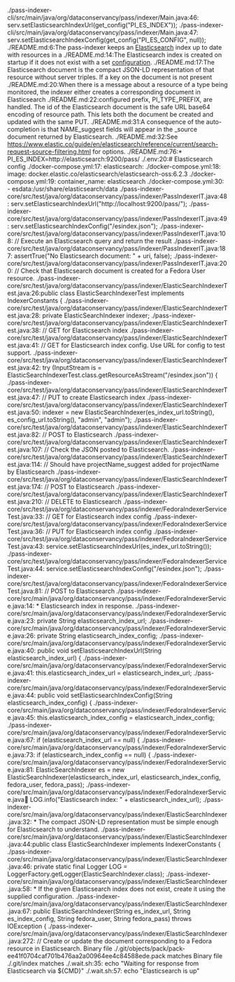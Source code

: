 ./pass-indexer-cli/src/main/java/org/dataconservancy/pass/indexer/Main.java:46:            serv.setElasticsearchIndexUrl(get_config("PI_ES_INDEX"));
./pass-indexer-cli/src/main/java/org/dataconservancy/pass/indexer/Main.java:47:            serv.setElasticsearchIndexConfig(get_config("PI_ES_CONFIG", null));            
./README.md:6:The pass-indexer keeps an [Elasticsearch](https://github.com/elastic/elasticsearch) index up to date with resources in a
./README.md:14:The Elasticsearch index is created on startup if it does not exist with a set [configuration](pass-indexer-core/src/main/resources/esindex.json).
./README.md:17:The Elasticsearch document is the compact JSON-LD representation of that resource without server triples. If a key on the document is not present
./README.md:20:When there is a message about a resource of a type being monitored, the indexer either creates a corresponding document in Elasticsearch 
./README.md:22:configured prefix, PI_TYPE_PREFIX, are handled. The id of the Elasticsearch document is the safe URL base64 encoding of resource path. This lets both the document be created and updated with the same PUT.
./README.md:31:A consequence of the auto-completion is that NAME_suggest fields will appear in the _source document returned by Elasticsearch.
./README.md:32:See https://www.elastic.co/guide/en/elasticsearch/reference/current/search-request-source-filtering.html for options.
./README.md:76:* PI_ES_INDEX=http://elasticsearch:9200/pass/
./.env:20:# Elasticsearch config
./docker-compose.yml:17:  elasticsearch:
./docker-compose.yml:18:    image: docker.elastic.co/elasticsearch/elasticsearch-oss:6.2.3
./docker-compose.yml:19:    container_name: elasticsearch
./docker-compose.yml:30:      - esdata:/usr/share/elasticsearch/data
./pass-indexer-core/src/test/java/org/dataconservancy/pass/indexer/PassIndexerIT.java:48:		serv.setElasticsearchIndexUrl("http://localhost:9200/pass/");
./pass-indexer-core/src/test/java/org/dataconservancy/pass/indexer/PassIndexerIT.java:49:		serv.setElasticsearchIndexConfig("/esindex.json");
./pass-indexer-core/src/test/java/org/dataconservancy/pass/indexer/PassIndexerIT.java:108:	// Execute an Elasticsearch query and return the result
./pass-indexer-core/src/test/java/org/dataconservancy/pass/indexer/PassIndexerIT.java:187:			assertTrue("No Elasticsearch document: " + uri, false);
./pass-indexer-core/src/test/java/org/dataconservancy/pass/indexer/PassIndexerIT.java:200:	// Check that Elasticsearch document is created for a Fedora User resource.
./pass-indexer-core/src/test/java/org/dataconservancy/pass/indexer/ElasticSearchIndexerTest.java:26:public class ElasticSearchIndexerTest implements IndexerConstants {
./pass-indexer-core/src/test/java/org/dataconservancy/pass/indexer/ElasticSearchIndexerTest.java:28:    private ElasticSearchIndexer indexer;
./pass-indexer-core/src/test/java/org/dataconservancy/pass/indexer/ElasticSearchIndexerTest.java:38:        // GET for Elasticsearch index
./pass-indexer-core/src/test/java/org/dataconservancy/pass/indexer/ElasticSearchIndexerTest.java:41:        // GET for Elasticsearch index config. Use URL for config to test support.
./pass-indexer-core/src/test/java/org/dataconservancy/pass/indexer/ElasticSearchIndexerTest.java:42:        try (InputStream is = ElasticSearchIndexerTest.class.getResourceAsStream("/esindex.json")) {
./pass-indexer-core/src/test/java/org/dataconservancy/pass/indexer/ElasticSearchIndexerTest.java:47:        // PUT to create Elasticsearch index
./pass-indexer-core/src/test/java/org/dataconservancy/pass/indexer/ElasticSearchIndexerTest.java:50:        indexer = new ElasticSearchIndexer(es_index_url.toString(), es_config_url.toString(), "admin", "admin");
./pass-indexer-core/src/test/java/org/dataconservancy/pass/indexer/ElasticSearchIndexerTest.java:82:        // POST to Elasticsearch
./pass-indexer-core/src/test/java/org/dataconservancy/pass/indexer/ElasticSearchIndexerTest.java:107:        // Check the JSON posted to Elasticsearch. 
./pass-indexer-core/src/test/java/org/dataconservancy/pass/indexer/ElasticSearchIndexerTest.java:114:        // Should have projectName_suggest added for projectName by Elasticsearch 
./pass-indexer-core/src/test/java/org/dataconservancy/pass/indexer/ElasticSearchIndexerTest.java:174:        // POST to Elasticsearch
./pass-indexer-core/src/test/java/org/dataconservancy/pass/indexer/ElasticSearchIndexerTest.java:210:        // DELETE to Elasticsearch
./pass-indexer-core/src/test/java/org/dataconservancy/pass/indexer/FedoraIndexerServiceTest.java:33:        // GET for Elasticsearch index config
./pass-indexer-core/src/test/java/org/dataconservancy/pass/indexer/FedoraIndexerServiceTest.java:36:        // PUT for Elasticsearch index config
./pass-indexer-core/src/test/java/org/dataconservancy/pass/indexer/FedoraIndexerServiceTest.java:43:        service.setElasticsearchIndexUrl(es_index_url.toString());
./pass-indexer-core/src/test/java/org/dataconservancy/pass/indexer/FedoraIndexerServiceTest.java:44:        service.setElasticsearchIndexConfig("/esindex.json");
./pass-indexer-core/src/test/java/org/dataconservancy/pass/indexer/FedoraIndexerServiceTest.java:81:        // POST to Elasticsearch
./pass-indexer-core/src/main/java/org/dataconservancy/pass/indexer/FedoraIndexerService.java:14: * Elasticsearch index in response.
./pass-indexer-core/src/main/java/org/dataconservancy/pass/indexer/FedoraIndexerService.java:23:    private String elasticsearch_index_url;
./pass-indexer-core/src/main/java/org/dataconservancy/pass/indexer/FedoraIndexerService.java:26:    private String elasticsearch_index_config;
./pass-indexer-core/src/main/java/org/dataconservancy/pass/indexer/FedoraIndexerService.java:40:    public void setElasticsearchIndexUrl(String elasticsearch_index_url) {
./pass-indexer-core/src/main/java/org/dataconservancy/pass/indexer/FedoraIndexerService.java:41:        this.elasticsearch_index_url = elasticsearch_index_url;
./pass-indexer-core/src/main/java/org/dataconservancy/pass/indexer/FedoraIndexerService.java:44:    public void setElasticsearchIndexConfig(String elasticsearch_index_config) {
./pass-indexer-core/src/main/java/org/dataconservancy/pass/indexer/FedoraIndexerService.java:45:        this.elasticsearch_index_config = elasticsearch_index_config;
./pass-indexer-core/src/main/java/org/dataconservancy/pass/indexer/FedoraIndexerService.java:67:        if (elasticsearch_index_url == null) {
./pass-indexer-core/src/main/java/org/dataconservancy/pass/indexer/FedoraIndexerService.java:73:        if (elasticsearch_index_config == null) {
./pass-indexer-core/src/main/java/org/dataconservancy/pass/indexer/FedoraIndexerService.java:81:        ElasticSearchIndexer es = new ElasticSearchIndexer(elasticsearch_index_url, elasticsearch_index_config, fedora_user, fedora_pass);
./pass-indexer-core/src/main/java/org/dataconservancy/pass/indexer/FedoraIndexerService.java:100:        LOG.info("Elasticsearch index: " + elasticsearch_index_url);
./pass-indexer-core/src/main/java/org/dataconservancy/pass/indexer/ElasticSearchIndexer.java:32: * The compact JSON-LD representation must be simple enough for Elasticsearch to understand.
./pass-indexer-core/src/main/java/org/dataconservancy/pass/indexer/ElasticSearchIndexer.java:44:public class ElasticSearchIndexer implements IndexerConstants {
./pass-indexer-core/src/main/java/org/dataconservancy/pass/indexer/ElasticSearchIndexer.java:46:    private static final Logger LOG = LoggerFactory.getLogger(ElasticSearchIndexer.class);
./pass-indexer-core/src/main/java/org/dataconservancy/pass/indexer/ElasticSearchIndexer.java:58:     * If the given Elasticsearch index does not exist, create it using the supplied configuration.
./pass-indexer-core/src/main/java/org/dataconservancy/pass/indexer/ElasticSearchIndexer.java:67:    public ElasticSearchIndexer(String es_index_url, String es_index_config, String fedora_user, String fedora_pass) throws IOException {
./pass-indexer-core/src/main/java/org/dataconservancy/pass/indexer/ElasticSearchIndexer.java:272:    // Create or update the document corresponding to a Fedora resource in Elasticsearch.
Binary file ./.git/objects/pack/pack-ee41f0704caf701b476aa2a00964ee4c84588ede.pack matches
Binary file ./.git/index matches
./.wait.sh:35:    echo "Waiting for response from Elasticsearch via ${CMD}"
./.wait.sh:57:    echo "Elasticsearch is up"
